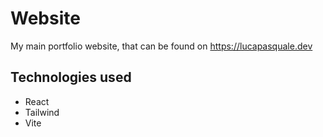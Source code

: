 # Website
My main portfolio website, that can be found on https://lucapasquale.dev

## Technologies used
 - React
 - Tailwind
 - Vite

